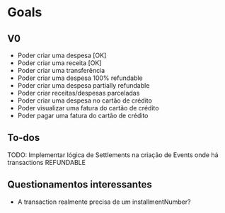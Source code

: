 # Goals

## V0

- Poder criar uma despesa [OK]
- Poder criar uma receita [OK]
- Poder criar uma transferência
- Poder criar uma despesa 100% refundable
- Poder criar uma despesa partially refundable
- Poder criar receitas/despesas parceladas
- Poder criar uma despesa no cartão de crédito
- Poder visualizar uma fatura do cartão de crédito
- Poder pagar uma fatura do cartão de crédito

## To-dos

TODO: Implementar lógica de Settlements na criação de Events onde há transactions REFUNDABLE

## Questionamentos interessantes

- A transaction realmente precisa de um installmentNumber?
